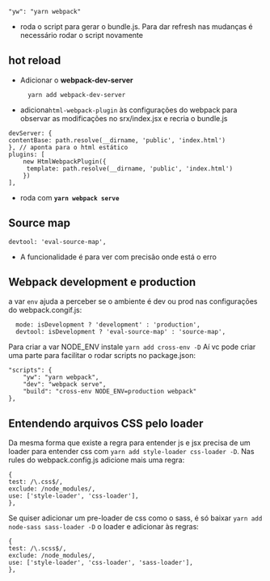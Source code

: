     "yw": "yarn webpack"

- roda o script para gerar o bundle.js. Para dar refresh nas mudanças é necessário rodar o script novamente


## hot reload
- Adicionar o **webpack-dev-server**
    
        yarn add webpack-dev-server
    
- adiciona```html-webpack-plugin```  às configurações do webpack para observar as modificações no srx/index.jsx e recria o bundle.js

```  
devServer: {
contentBase: path.resolve(__dirname, 'public', 'index.html')
}, // aponta para o html estático
plugins: [
    new HtmlWebpackPlugin({
     template: path.resolve(__dirname, 'public', 'index.html')
    })
],
```

- roda com **```yarn webpack serve```**


    
## Source map

    devtool: 'eval-source-map',
    
- A funcionalidade é para ver com precisão onde está o erro


## Webpack development e production

a var ```env``` ajuda a perceber se o ambiente é dev ou prod nas configurações do webpack.congif.js:

      mode: isDevelopment ? 'development' : 'production',
      devtool: isDevelopment ? 'eval-source-map' : 'source-map',

Para criar a var NODE_ENV instale ```yarn add cross-env -D```
Aí vc pode criar uma parte para facilitar o rodar scripts no package.json:

    "scripts": {
        "yw": "yarn webpack",
        "dev": "webpack serve",
        "build": "cross-env NODE_ENV=production webpack"
    },


## Entendendo arquivos CSS pelo loader
Da mesma forma que existe a regra para entender js e jsx precisa de um loader para entender css com ```yarn add style-loader css-loader -D```. Nas rules do webpack.config.js adicione mais uma regra:
        
    {
    test: /\.css$/,
    exclude: /node_modules/,
    use: ['style-loader', 'css-loader'],
    },

Se quiser adicionar um pre-loader de css como o sass, é só baixar ```yarn add node-sass sass-loader -D``` o loader e adicionar às regras:
    
    {
    test: /\.scss$/,
    exclude: /node_modules/,
    use: ['style-loader', 'css-loader', 'sass-loader'],
    },
